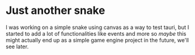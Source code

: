 # Just another snake
I was working on a simple snake using canvas as a way to test tauri, but I started to add a lot of functionalities like events and more so *maybe* this might actually end up as a simple game engine project in the future, we'll see later.
